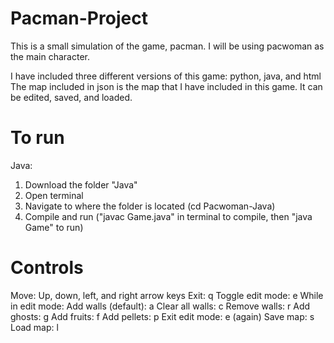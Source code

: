 # Pacman-Project
This is a small simulation of the game, pacman. I will be using pacwoman as the main character.

I have included three different versions of this game: python, java, and html
The map included in json is the map that I have included in this game. It can be edited, saved, and loaded.

# To run
Java: 
  1. Download the folder "Java"
  2. Open terminal
  3. Navigate to where the folder is located (cd Pacwoman-Java)
  4. Compile and run ("javac Game.java" in terminal to compile, then "java Game" to run)

# Controls
Move: Up, down, left, and right arrow keys
Exit: q
Toggle edit mode: e
  While in edit mode:
  Add walls (default): a
  Clear all walls: c
  Remove walls: r
  Add ghosts: g
  Add fruits: f
  Add pellets: p
  Exit edit mode: e (again)
Save map: s
Load map: l
